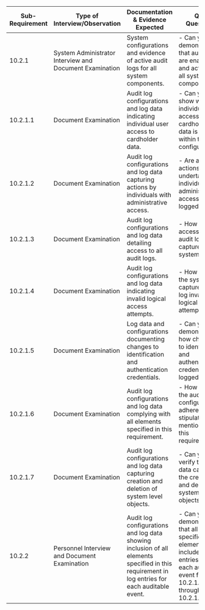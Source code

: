 
| Sub-Requirement | Type of Interview/Observation                           | Documentation & Evidence Expected                                                                                                              | QSA Questions                                                                                                                          |
| --------------- | ------------------------------------------------------- | ---------------------------------------------------------------------------------------------------------------------------------------------- | -------------------------------------------------------------------------------------------------------------------------------------- |
| 10.2.1          | System Administrator Interview and Document Examination | System configurations and evidence of active audit logs for all system components.                                                             | - Can you demonstrate that audit logs are enabled and active for all system components?                                                |
| 10.2.1.1        | Document Examination                                    | Audit log configurations and log data indicating individual user access to cardholder data.                                                    | - Can you show where individual user access to cardholder data is logged within the audit configurations?                              |
| 10.2.1.2        | Document Examination                                    | Audit log configurations and log data capturing actions by individuals with administrative access.                                             | - Are all actions undertaken by individuals with administrative access logged?                                                         |
| 10.2.1.3        | Document Examination                                    | Audit log configurations and log data detailing access to all audit logs.                                                                      | - How is access to all audit logs captured in the system?                                                                              |
| 10.2.1.4        | Document Examination                                    | Audit log configurations and log data indicating invalid logical access attempts.                                                              | - How does the system capture and log invalid logical access attempts?                                                                 |
| 10.2.1.5        | Document Examination                                    | Log data and configurations documenting changes to identification and authentication credentials.                                              | - Can you demonstrate how changes to identification and authentication credentials are logged?                                         |
| 10.2.1.6        | Document Examination                                    | Audit log configurations and log data complying with all elements specified in this requirement.                                               | - How does the audit log configuration adhere to the stipulations mentioned in this requirement?                                       |
| 10.2.1.7        | Document Examination                                    | Audit log configurations and log data capturing creation and deletion of system level objects.                                                 | - Can you verify that log data captures the creation and deletion of system-level objects?                                             |
| 10.2.2          | Personnel Interview and Document Examination            | Audit log configurations and log data showing inclusion of all elements specified in this requirement in log entries for each auditable event. | - Can you demonstrate that all specified elements are included in log entries for each auditable event from 10.2.1.1 through 10.2.1.7? |
